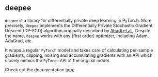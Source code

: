 # `deepee`

`deepee` is a library for differentially private deep learning in PyTorch. More precisely, `deepee` implements the Differentially Private Stochastic Gradient Descent (DP-SGD) algorithm originally described by [Abadi et al.](https://arxiv.org/pdf/1607.00133.pdf). Despite the name, `deepee` works with any (first order) optimizer, including Adam, AdaGrad, etc. 

It wraps a regular `PyTorch` model and takes care of calculating per-sample gradients, clipping, noising and accumulating gradients with an API which closely mimics the `PyTorch` API of the original model.

Check out the documentation [here]()


